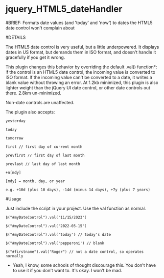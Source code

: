 # jquery_HTML5_dateHandler
#BRIEF: Formats date values (and 'today' and 'now') to dates the HTML5 date control won't complain about

#DETAILS

The HTML5 date control is very useful, but a little underpowered. It displays dates in US format, but demands them in ISO format, and doesn't handle it gracefully if you get it wrong.

This plugin changes this behavior by overriding the default .val() function*: if the control is an HTML5 date control, the incoming value is converted to ISO format. If the incoming value can't be converted to a date, it writes a blank value without throwing an error. At 1.2kb minimized, this plugin is also lighter weight than the jQuery UI date control, or other date controls out there. 2.8km un-minimized.

Non-date controls are unaffected.

The plugin also accepts:

    yesterday

    today

    tomorrow

    first // first day of current month

    prevfirst // first day of last month

    prevlast // last day of last month

    +n[mdy] 

    [mdy] = month, day, or year
  
    e.g. +10d (plus 10 days), -14d (minus 14 days), +7y (plus 7 years)

#Usage

Just include the script in your project. Use the val function as normal.

    $("#myDateControl").val('11/15/2023')

    $("#myDateControl").val('2022-05-15')

    $("#myDateControl").val('today') // today's date

    $("#myDateControl").val('pepperoni') // blank

    $("#firstname").val("Roger") // not a date control, so operates normally

* Yeah, I know, some schools of thought discourage this. You don't have to use it if you don't want to. It's okay. I won't be mad.
